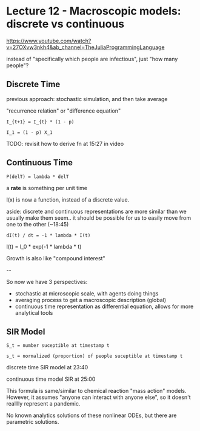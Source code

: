 # Lecture 12 - Macroscopic models: discrete vs continuous

https://www.youtube.com/watch?v=27OXvw3nkh4&ab_channel=TheJuliaProgrammingLanguage

instead of "specifically which people are infectious", just "how many people"?

## Discrete Time

previous approach: stochastic simulation, and then take average

"recurrence relation" or "difference equation"

```
I_{t+1} = I_{t} * (1 - p)
```

```
I_1 = (1 - p) X_1
```

TODO: revisit how to derive fn at 15:27 in video

## Continuous Time

```
P(delT) = lambda * delT
```

a **rate** is something per unit time

I(x) is now a function, instead of a discrete value.

aside: discrete and continuous representations are more similar than we usually make them seem.. it should be possible for us to easily move from one to the other (~18:45)

```
dI(t) / dt = -1 * lambda * I(t)
```

I(t) = I_0 * exp(-1 * lambda * t)

Growth is also like "compound interest"

--

So now we have 3 perspectives:

- stochastic at microscopic scale, with agents doing things
- averaging process to get a macroscopic description (global)
- continuous time representation as differential equation, allows for more analytical tools

## SIR Model

`S_t = number suceptible at timestamp t`

`s_t = normalized (proportion) of people suceptible at timestamp t`

discrete time SIR model at 23:40

continuous time model SIR at 25:00

This formula is same/similar to chemical reaction "mass action" models.
However, it assumes "anyone can interact with anyone else", so it doesn't realllly represent a pandemic.

No known analytics solutions of these nonlinear ODEs, but there are parametric solutions.
